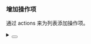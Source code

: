### 增加操作项

通过 <yc-tag>actions</yc-tag> 来为列表添加操作项。

<div class="cell-demo vp-raw">
  <yc-list>
    <yc-list-item
      v-for="idx in 4"
      :key="idx">
      <yc-list-item-meta
        title="Beijing Bytedance Technology Co., Ltd."
        description="Beijing ByteDance Technology Co., Ltd. is an enterprise located in China.">
        <template #avatar>
          <yc-avatar shape="square">
            <img
              alt="avatar"
              src="https://p1-arco.byteimg.com/tos-cn-i-uwbnlip3yd/3ee5f13fb09879ecb5185e440cef6eb9.png~tplv-uwbnlip3yd-webp.webp" />
          </yc-avatar>
        </template>
      </yc-list-item-meta>
      <template #actions>
        <icon-edit />
        <icon-delete />
      </template>
    </yc-list-item>
  </yc-list>
</div>

<script setup>
import { ref } from 'vue';
const size = ref('medium');
</script>

<details>
<summary>
 <button class="code-btn"  >
    <icon-code />
 </button>
</summary>

```vue
<template>
  <yc-list>
    <yc-list-item
      v-for="idx in 4"
      :key="idx">
      <yc-list-item-meta
        title="Beijing Bytedance Technology Co., Ltd."
        description="Beijing ByteDance Technology Co., Ltd. is an enterprise located in China.">
        <template #avatar>
          <yc-avatar shape="square">
            <img
              alt="avatar"
              src="https://p1-arco.byteimg.com/tos-cn-i-uwbnlip3yd/3ee5f13fb09879ecb5185e440cef6eb9.png~tplv-uwbnlip3yd-webp.webp" />
          </yc-avatar>
        </template>
      </yc-list-item-meta>
      <template #actions>
        <icon-edit />
        <icon-delete />
      </template>
    </yc-list-item>
  </yc-list>
</template>
```

</details>
